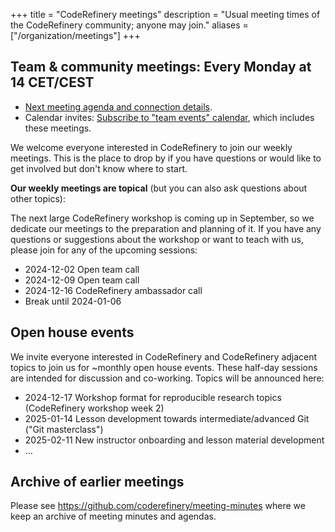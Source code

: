 +++
title = "CodeRefinery meetings"
description = "Usual meeting times of the CodeRefinery community; anyone may join."
aliases = ["/organization/meetings"]
+++

## Team & community meetings: Every Monday at 14 CET/CEST

- [Next meeting agenda and connection details](https://hackmd.io/@coderefinery/team-meeting).
- Calendar invites: [Subscribe to "team events" calendar](/calendars/), which includes these meetings.

We welcome everyone interested in CodeRefinery to join our weekly meetings.
This is the place to drop by if you have questions or would like to get
involved but don't know where to start.

**Our weekly meetings are topical** (but you can also ask questions about other topics):

The next large CodeRefinery workshop is coming up in September, so we dedicate our meetings to the preparation and planning of it.
If you have any questions or suggestions about the workshop or want to teach with us, please join for any of the upcoming sessions: 

- 2024-12-02 Open team call
- 2024-12-09 Open team call
- 2024-12-16 CodeRefinery ambassador call
- Break until 2024-01-06


## Open house events

We invite everyone interested in CodeRefinery and CodeRefinery adjacent topics to join us for ~monthly open house events. 
These half-day sessions are intended for discussion and co-working. Topics will be announced here: 

- 2024-12-17 Workshop format for reproducible research topics (CodeRefinery workshop week 2) 
- 2025-01-14 Lesson development towards intermediate/advanced Git ("Git masterclass")
- 2025-02-11 New instructor onboarding and lesson material development
- ...


## Archive of earlier meetings

Please see <https://github.com/coderefinery/meeting-minutes> where we keep
an archive of meeting minutes and agendas.
